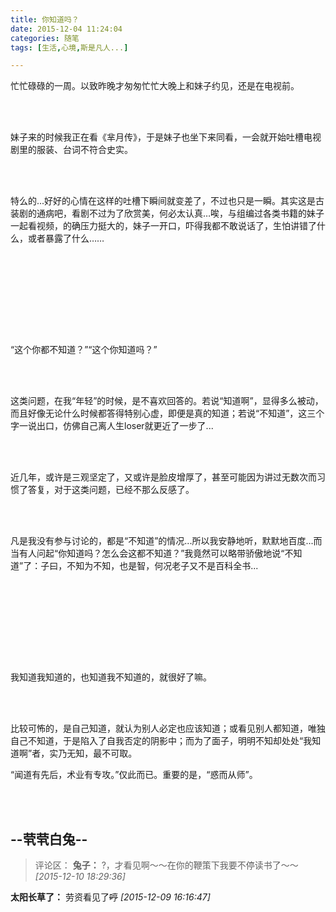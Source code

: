 ```yaml
---
title: 你知道吗？
date: 2015-12-04 11:24:04
categories: 随笔
tags: [生活,心境,斯是凡人...]

---
```

忙忙碌碌的一周。以致昨晚才匆匆忙忙大晚上和妹子约见，还是在电视前。

<br /><br />

妹子来的时候我正在看《芈月传》，于是妹子也坐下来同看，一会就开始吐槽电视剧里的服装、台词不符合史实。

<br /><br />

特么的...好好的心情在这样的吐槽下瞬间就变差了，不过也只是一瞬。其实这是古装剧的通病吧，看剧不过为了欣赏美，何必太认真…唉，与组编过各类书籍的妹子一起看视频，的确压力挺大的，妹子一开口，吓得我都不敢说话了，生怕讲错了什么，或者暴露了什么……

<br /><br />

<br /><br />

<br /><br />

“这个你都不知道？”“这个你知道吗？”

<br /><br />

这类问题，在我“年轻”的时候，是不喜欢回答的。若说“知道啊”，显得多么被动，而且好像无论什么时候都答得特别心虚，即便是真的知道；若说“不知道”，这三个字一说出口，仿佛自己离人生loser就更近了一步了...

<br /><br />

近几年，或许是三观坚定了，又或许是脸皮增厚了，甚至可能因为讲过无数次而习惯了答复，对于这类问题，已经不那么反感了。

<br /><br />

凡是我没有参与讨论的，都是“不知道”的情况...所以我安静地听，默默地百度...而当有人问起“你知道吗？怎么会这都不知道？”我竟然可以略带骄傲地说“不知道”了：子曰，不知为不知，也是智，何况老子又不是百科全书...

<br /><br />

<br /><br />

<br /><br />

我知道我知道的，也知道我不知道的，就很好了嘛。

<br /><br />

比较可怖的，是自己知道，就认为别人必定也应该知道；或看见别人都知道，唯独自己不知道，于是陷入了自我否定的阴影中；而为了面子，明明不知却处处“我知道啊”者，实乃无知，最不可取。

“闻道有先后，术业有专攻。”仅此而已。重要的是，“惑而从师”。

<br /><br />

--茕茕白兔--
---
>评论区：
>**兔子：** ?，才看见啊～～在你的鞭策下我要不停读书了～～  *[2015-12-10 18:29:36]*
>
**太阳长草了：** 劳资看见了~~~~哼~~~~  *[2015-12-09 16:16:47]*
>

